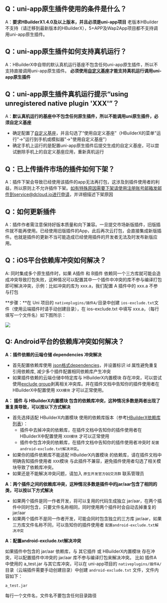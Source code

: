 ## Q：uni-app原生插件使用的条件是什么？
A：**要求HBuilderX1.4.0及以上版本，并且必须是uni-app项目**
老版本HBuilder不支持（请迁移到最新版本的HBuilderX），5+APP及Wap2App项目都不支持调用uni-app原生插件。

## Q：uni-app原生插件如何支持真机运行？
A：HBuilderX中自带的默认真机运行基座不包含任何uni-app原生插件，所以不支持直接调用uni-app原生插件。
**必须使用[自定义基座](https://ask.dcloud.net.cn/article/35115)才能支持真机运行调用uni-app原生插件**

## Q：uni-app原生插件真机运行提示“using unregistered native plugin 'XXX'”？
A：**默认真机运行的基座中不包含任何原生插件，所以不能调用uni原生插件，必须自定义基座**

- 确定配置了[自定义基座](https://ask.dcloud.net.cn/article/35115)，并且勾选了“使用自定义基座”（HBuilderX的菜单"运行"->"运行到手机或模拟器"->"使用自定义基座"）
- 确定手机上运行的是配置uni-app原生插件后提交生成的自定义基座，可以尝试删除手机上的自定义基座应用，重新真机运行

## Q：已上传插件市场的插件如何下架？
A：插件下架会导致已经使用该插件的app无法再打包，这涉及到插件使用者的利益，所以原则上不允许插件下架。如有特殊原因需要下架请使用注册账号邮箱发邮件到service@dcloud.io进行申请，并详细描述下架原因

## Q：如何更新插件
A：插件作者需注意保持好版本质量和向下兼容。一旦提交市场新版插件，旧版插件就不能再使用。已经使用旧版插件的App，此后再次云打包，会直接集成新版插件。也就是插件的更新不当可能造成已经使用插件的开发者无法及时发布新版应用。

## Q：iOS平台依赖库冲突如何解决？

A: 同时集成多个原生插件时，如果 A插件 和 B插件 依赖同一个三方库就可能会造成冲突导致打包失败，这种情况可以配置其中一个插件中冲突的库不参与编译打包即可解决冲突，示例：比如冲突的库为 xxx.a，我们配置 A 插件中的 xxx.a 不参与打包

**步骤：**在 Uni 项目的 `nativeplugins/插件A/`目录中创建 `ios-exclude.txt`文件（使用云端插件时请手动创建目录），在 ios-exclude.txt 中填写 xxx.a，（每行填写一个文件名）如下图所示：

![](https://img.cdn.aliyun.dcloud.net.cn/nativedocs/nativeplugin/Iosimgs/ios-exclude.png)


## Q: Android平台的依赖库冲突如何解决？

**A：插件依赖的云端仓储 dependencies 冲突解决**
+ 首先配置依赖库使用 [json格式dependencies](/NativePlugin/course/package?id=dependencies)，并设置标识 id 属性避免重复引用依赖库, 减少多个插件配置相同依赖库产生冲突
+ 如果插件依赖的云端仓储中特定库与 HBuilderX内置模块 存在冲突，可以尝试使用[exclude group](/NativePlugin/course/package?id=dependencies)剥离相关冲突库。并在插件文档中告知你的插件使用者在HBuilderX中配置使用 `XXX模块` 才可以正常使用。

**A： 插件 与 HBuilderX内置模块 包含的依赖库冲突，这种情况多数是两者出现了重复类导致，可以按以下方式解决**
+ 首先选择适配 HBuilderX内置模块 使用的依赖库版本（参考[HBuilderX依赖库列表](https://ask.dcloud.net.cn/article/35419)）：
  - 插件中去掉冲突的依赖库，在插件文档中告知你的插件使用者在HBuilderX中配置使用 `XXX模块` 才可以正常使用
  - 插件中包含冲突的依赖库，在插件文档中告知你的插件使用者冲突时 `配置android-exclude.txt解决冲突`。
+ 如果你的插件依赖库不能适配 HBuilderX内置模块 的依赖库，请在插件文档中明确告知插件使用者 `XXX`模块 与此插件不兼容，避免插件使用者勾选了相关模块导致了依赖库冲突。
+ 如果还是不能解决冲突问题，请加入 `原生开发官方QQ交流群` 联系管理员

**A：两个插件之间的依赖库冲突，这种情况多数是插件中的jar/aar包含了相同的类，可以按以下方式解决**
+ 如果两个插件是同一作者开发，将可以复用的代码生成独立 jar/aar，在两个插件中同时包含，只要文件名称相同，同时使用两个插件时会自动去掉重复的jar/aar
+ 如果两个插件不是同一作者开发，可能会同时包含独立的三方库 jar/aar，如果三方库文件名称不同，可以告知你的插件使用者 `配置android-exclude.txt解决冲突`

**A：配置android-exclude.txt解决冲突**

如果插件中包含的 jar/aar 依赖库，与 其它插件 或 HBuilderX内置模块 存在冲突，可以配置插件中冲突的 jar/aar 库不参与编译打包来解决冲突。
比如 插件A 中使用的 a_test.jar 与其它库冲突，可以在 uni-app项目的 `nativeplugins/插件A/` 目录（云端插件需要手动创建目录）中创建 `android-exclude.txt` 文件，文件内容如下：
```
a_test.jar
```
每行一个文件名，文件名不要包含任何目录路径
